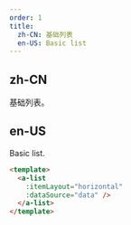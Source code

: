 ```yaml
---
order: 1
title:
  zh-CN: 基础列表
  en-US: Basic list
---
```


## zh-CN

基础列表。

## en-US

Basic list.

```html
<template>
  <a-list
    :itemLayout="horizontal"
    :dataSource="data" />
  </a-list>
</template>
```

<!-- ````jsx
ReactDOM.render(
  <List
    itemLayout="horizontal"
    dataSource={data}
    renderItem={item => (
      <List.Item>
        <List.Item.Meta
          avatar={<Avatar src="https://zos.alipayobjects.com/rmsportal/ODTLcjxAfvqbxHnVXCYX.png" />}
          title={<a href="https://ant.design">{item.title}</a>}
          description="Ant Design, a design language for background applications, is refined by Ant UED Team"
        />
      </List.Item>
    )}
  />
, mountNode);
```` -->
